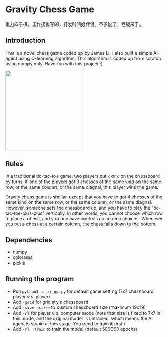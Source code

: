 # Gravity Chess Game

重力四子棋。工作摸鱼写的，打发时间好伴侣。不多说了，老板来了。

## Introduction
This is a novel chess game coded up by James Li. I also built a simple AI agent using Q-learning algorithm. This algorithm is coded up from scratch using numpy only. Have fun with this project :)

<img src="sample_play.gif" width="250"/>

## Rules
In a traditional tic-tac-toe game, two players put `x` or `o` on the chessboard by turns. If one of the players got 3 chesses of the same kind on the same row, or the same column, or the same diagnal, this player wins the game.

Gravity chess game is similar, except that you have to got 4 chesses of the same kind on the same row, or the same column, or the same diagnal. However, someone sets the chessboard up, and you have to play the "tic-tac-toe-plus-plus" vertically. In other words, you cannot choose which row to place a chess, and you one have controls on column choices. Whenever you put a chess at a certain column, the chess falls down to the bottom.

## Dependencies
+ numpy
+ colorama
+ pickle

## Running the program
+ Run `python3 si_zi_qi.py` for default game setting (7x7 chessboard, player v.s. player)
+ Add `-grid` for grid style chessboard
+ Add `-size <size>` to custom chessboard size (maximum 19x19)
+ Add `-rl` for player v.s. computer mode (note that size is fixed to 7x7 in this mode, and the original model is untrained, which means the AI agent is stupid at this stage. You need to train it first.)
+ Add `-rl -train` to train the model (default 500000 epochs)
